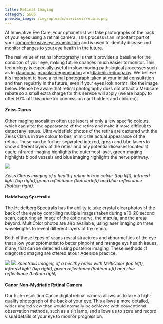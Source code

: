 ```yaml
---
title: Retinal Imaging
category: SE05
preview_image: /img/uploads/services/retina.png
---
```

<div class="employee-heading">
<p>At Innovative Eye Care, your optometrist will take photographs of the back of your eyes using a retinal camera. This process is an important part of your <a href="/what-we-do/eye-exam">comprehensive eye examination</a> and is used to identify disease and monitor changes to your eye health in the future.</p>
</div>

The real value of retinal photography is that it provides a baseline for the condition of your eye, making future changes much easier to monitor. This technology is especially useful in slow moving pathological processes such as in [glaucoma](/what-we-do/glaucoma), [macular degeneration](/what-we-do/macular-degeneration) and [diabetic retinopathy](/what-we-do//what-we-do/diabetes-and-the-eye). We believe it's important to have a retinal photograph taken at your initial consultation and then regularly in the future, even if your eyes look normal like the image below. Please be aware that retinal photography does not attract a Medicare rebate so a small extra charge for this service will apply (we are happy to offer 50% off this price for concession card holders and children).

#### Zeiss Clarus

Other imaging modalities often use lasers of only a few specific colours, which can alter the appearance of the retina and make it more difficult to detect any issues. Ultra-widefield photos of the retina are captured with the Zeiss Clarus in true colour to best mimic the actual appearance of the retina. These can be further separated into red, green and blue lasers to show different layers of the retina and any potential diseases located at each; infrared imaging highlights the outermost layer, green imaging highlights blood vessels and blue imaging highlights the nerve pathway.

![](/img/uploads/zeiss-clarus-imaging.jpg)

*Zeiss Clarus imaging of a healthy retina in true colour (top left), infrared light (top right), green reflectance (bottom left) and blue reflectance (bottom right).*

#### Heidelberg Spectralis

The Heidelberg Spectralis has the ability to take crystal clear photos of the back of the eye by compiling multiple images taken during a 10-20 second scan, capturing an image of the optic nerve, the macula, and the areas beyond. MultiColor photos are also available, using laser imaging on three wavelengths to reveal different layers of the retina.

Both of these types of scans reveal structures and abnormalities of the eye that allow your optometrist to better pinpoint and manage eye health issues, if any, that can be detected using posterior imaging. These methods of diagnostic imaging are offered at our Adelaide practice.

![](/img/uploads/wavelengths1.png)
![](/img/uploads/wavelengths2.png)
*Spectralis imaging of a healthy retina with MultiColor (top left), infrared light (top right), green reflectance (bottom left) and blue reflectance (bottom right).*

#### Canon Non-Mydriatic Retinal Camera

Our high-resolution Canon digital retinal camera allows us to take a high-quality photograph of the back of your eye. This allows a more detailed, wider-angled view than would normally be achieved with conventional observation methods, such as a slit lamp, and allows us to store and record visual details of your eye to monitor progression.